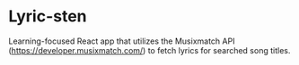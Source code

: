 # Lyric-sten 
Learning-focused React app that utilizes the Musixmatch API (https://developer.musixmatch.com/) to fetch lyrics for searched song titles.
